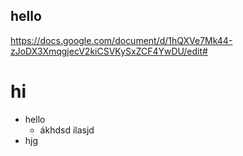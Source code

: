 ## hello
https://docs.google.com/document/d/1hQXVe7Mk44-zJoDX3XmqgjecV2kiCSVKySxZCF4YwDU/edit#
# hi
- hello
  - ákhdsd
ilasjd
- hjg
